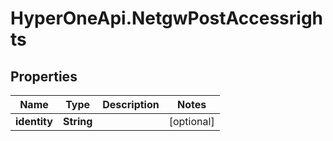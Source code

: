# HyperOneApi.NetgwPostAccessrights

## Properties
Name | Type | Description | Notes
------------ | ------------- | ------------- | -------------
**identity** | **String** |  | [optional] 



